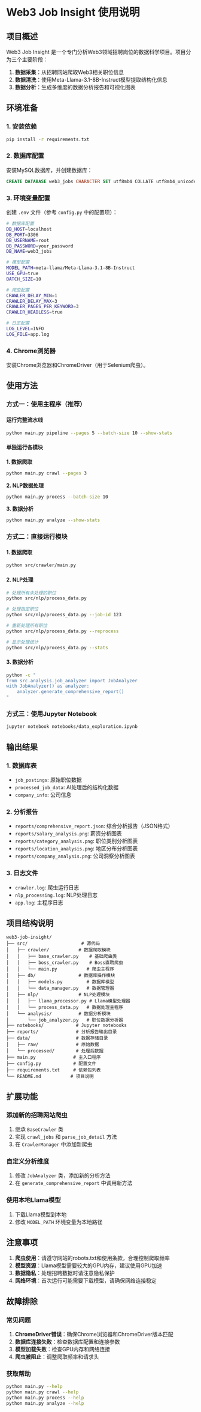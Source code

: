 # Web3 Job Insight 使用说明

## 项目概述

Web3 Job Insight 是一个专门分析Web3领域招聘岗位的数据科学项目。项目分为三个主要阶段：

1. **数据采集**：从招聘网站爬取Web3相关职位信息
2. **数据清洗**：使用Meta-Llama-3.1-8B-Instruct模型提取结构化信息
3. **数据分析**：生成多维度的数据分析报告和可视化图表

## 环境准备

### 1. 安装依赖

```bash
pip install -r requirements.txt
```

### 2. 数据库配置

安装MySQL数据库，并创建数据库：

```sql
CREATE DATABASE web3_jobs CHARACTER SET utf8mb4 COLLATE utf8mb4_unicode_ci;
```

### 3. 环境变量配置

创建 `.env` 文件（参考 `config.py` 中的配置项）：

```bash
# 数据库配置
DB_HOST=localhost
DB_PORT=3306
DB_USERNAME=root
DB_PASSWORD=your_password
DB_NAME=web3_jobs

# 模型配置
MODEL_PATH=meta-llama/Meta-Llama-3.1-8B-Instruct
USE_GPU=true
BATCH_SIZE=10

# 爬虫配置
CRAWLER_DELAY_MIN=1
CRAWLER_DELAY_MAX=3
CRAWLER_PAGES_PER_KEYWORD=3
CRAWLER_HEADLESS=true

# 日志配置
LOG_LEVEL=INFO
LOG_FILE=app.log
```

### 4. Chrome浏览器

安装Chrome浏览器和ChromeDriver（用于Selenium爬虫）。

## 使用方法

### 方式一：使用主程序（推荐）

#### 运行完整流水线
```bash
python main.py pipeline --pages 5 --batch-size 10 --show-stats
```

#### 单独运行各模块

**1. 数据爬取**
```bash
python main.py crawl --pages 3
```

**2. NLP数据处理**
```bash
python main.py process --batch-size 10
```

**3. 数据分析**
```bash
python main.py analyze --show-stats
```

### 方式二：直接运行模块

#### 1. 数据爬取
```bash
python src/crawler/main.py
```

#### 2. NLP处理
```bash
# 处理所有未处理的职位
python src/nlp/process_data.py

# 处理指定职位
python src/nlp/process_data.py --job-id 123

# 重新处理所有职位
python src/nlp/process_data.py --reprocess

# 显示处理统计
python src/nlp/process_data.py --stats
```

#### 3. 数据分析
```bash
python -c "
from src.analysis.job_analyzer import JobAnalyzer
with JobAnalyzer() as analyzer:
    analyzer.generate_comprehensive_report()
"
```

### 方式三：使用Jupyter Notebook

```bash
jupyter notebook notebooks/data_exploration.ipynb
```

## 输出结果

### 1. 数据库表

- `job_postings`: 原始职位数据
- `processed_job_data`: AI处理后的结构化数据
- `company_info`: 公司信息

### 2. 分析报告

- `reports/comprehensive_report.json`: 综合分析报告（JSON格式）
- `reports/salary_analysis.png`: 薪资分析图表
- `reports/category_analysis.png`: 职位类别分析图表
- `reports/location_analysis.png`: 地区分布分析图表
- `reports/company_analysis.png`: 公司洞察分析图表

### 3. 日志文件

- `crawler.log`: 爬虫运行日志
- `nlp_processing.log`: NLP处理日志
- `app.log`: 主程序日志

## 项目结构说明

```
web3-job-insight/
├── src/                    # 源代码
│   ├── crawler/           # 数据爬取模块
│   │   ├── base_crawler.py    # 基础爬虫类
│   │   ├── boss_crawler.py    # Boss直聘爬虫
│   │   └── main.py           # 爬虫主程序
│   ├── db/                # 数据库操作模块
│   │   ├── models.py         # 数据库模型
│   │   └── data_manager.py   # 数据管理器
│   ├── nlp/               # NLP处理模块
│   │   ├── llama_processor.py # Llama模型处理器
│   │   └── process_data.py   # 数据处理主程序
│   └── analysis/          # 数据分析模块
│       └── job_analyzer.py   # 职位数据分析器
├── notebooks/            # Jupyter notebooks
├── reports/              # 分析报告输出目录
├── data/                 # 数据存储目录
│   ├── raw/              # 原始数据
│   └── processed/        # 处理后数据
├── main.py              # 主入口程序
├── config.py            # 配置文件
├── requirements.txt     # 依赖包列表
└── README.md           # 项目说明
```

## 扩展功能

### 添加新的招聘网站爬虫

1. 继承 `BaseCrawler` 类
2. 实现 `crawl_jobs` 和 `parse_job_detail` 方法
3. 在 `CrawlerManager` 中添加新爬虫

### 自定义分析维度

1. 修改 `JobAnalyzer` 类，添加新的分析方法
2. 在 `generate_comprehensive_report` 中调用新方法

### 使用本地Llama模型

1. 下载Llama模型到本地
2. 修改 `MODEL_PATH` 环境变量为本地路径

## 注意事项

1. **爬虫使用**：请遵守网站的robots.txt和使用条款，合理控制爬取频率
2. **模型资源**：Llama模型需要较大的GPU内存，建议使用GPU加速
3. **数据隐私**：处理招聘数据时请注意隐私保护
4. **网络环境**：首次运行可能需要下载模型，请确保网络连接稳定

## 故障排除

### 常见问题

1. **ChromeDriver错误**：确保Chrome浏览器和ChromeDriver版本匹配
2. **数据库连接失败**：检查数据库配置和连接参数
3. **模型加载失败**：检查GPU内存和网络连接
4. **爬虫被阻止**：调整爬取频率和请求头

### 获取帮助

```bash
python main.py --help
python main.py crawl --help
python main.py process --help
python main.py analyze --help
``` 